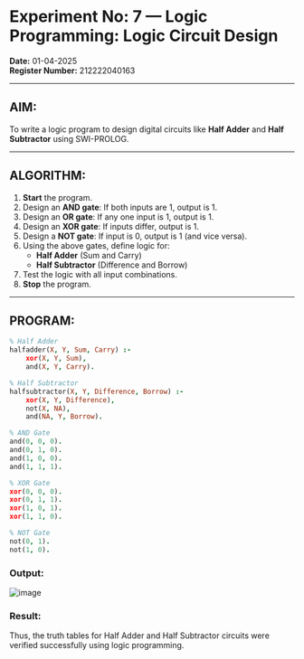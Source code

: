 # Experiment No: 7 — Logic Programming: Logic Circuit Design

**Date:** 01-04-2025  
**Register Number:** 212222040163  

---

## AIM:
To write a logic program to design digital circuits like **Half Adder** and **Half Subtractor** using SWI-PROLOG.

---

## ALGORITHM:
1. **Start** the program.  
2. Design an **AND gate**: If both inputs are 1, output is 1.  
3. Design an **OR gate**: If any one input is 1, output is 1.  
4. Design an **XOR gate**: If inputs differ, output is 1.  
5. Design a **NOT gate**: If input is 0, output is 1 (and vice versa).  
6. Using the above gates, define logic for:  
   - **Half Adder** (Sum and Carry)  
   - **Half Subtractor** (Difference and Borrow)  
7. Test the logic with all input combinations.  
8. **Stop** the program.

---

## PROGRAM:
```prolog
% Half Adder
halfadder(X, Y, Sum, Carry) :-  
    xor(X, Y, Sum),  
    and(X, Y, Carry).  

% Half Subtractor
halfsubtractor(X, Y, Difference, Borrow) :-  
    xor(X, Y, Difference),  
    not(X, NA),  
    and(NA, Y, Borrow).  

% AND Gate
and(0, 0, 0).  
and(0, 1, 0).  
and(1, 0, 0).  
and(1, 1, 1).  

% XOR Gate
xor(0, 0, 0).  
xor(0, 1, 1).  
xor(1, 0, 1).  
xor(1, 1, 0).  

% NOT Gate
not(0, 1).  
not(1, 0).
```

### Output:
![image](https://github.com/user-attachments/assets/6fc1f101-01e2-410b-820d-d71d4ce735a8)

### Result:
Thus, the truth tables for Half Adder and Half Subtractor circuits were verified successfully using logic programming.
